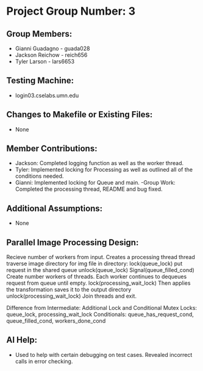 # Project Group Number: 3

## Group Members: 
- Gianni Guadagno - guada028 
- Jackson Reichow - reich656 
- Tyler Larson - lars6653

## Testing Machine: 
- login03.cselabs.umn.edu

## Changes to Makefile or Existing Files: 
- None

## Member Contributions:
- Jackson: Completed logging function as well as the worker thread.
- Tyler: Implemented locking for Processing as well as outlined all of the conditions needed.
- Gianni: Implemented locking for Queue and main.
-Group Work: Completed the processing thread, README and bug fixed.

## Additional Assumptions:
- None

## Parallel Image Processing Design:
Recieve number of workers from input.
Creates a processing thread thread
	traverse image directory
		for img file in directory:
			lock(queue_lock)
			put request in the shared queue
			unlock(queue_lock)
	Signal(queue_filled_cond)
Create number workers of threads.
Each worker continues to dequeues request from queue until empty.
lock(processing_wait_lock)
Then applies the transformation
saves it to the output directory
unlock(processing_wait_lock)
Join threads and exit.

Difference from Intermediate:
Additional Lock and Conditional
Mutex Locks: queue_lock, processing_wait_lock
Conditionals: queue_has_request_cond, queue_filled_cond, workers_done_cond

## AI Help:
- Used to help with certain debugging on test cases. Revealed incorrect calls in error checking. 
